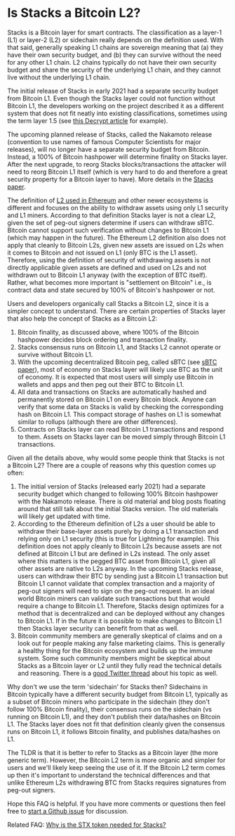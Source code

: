 
# Is Stacks a Bitcoin L2? 

Stacks is a Bitcoin layer for smart contracts. The classification as a layer-1 (L1) or layer-2 (L2) or sidechain really depends on the definition used. With that said, generally speaking L1 chains are sovereign meaning that (a) they have their own security budget, and (b) they can survive without the need for any other L1 chain. L2 chains typically do not have their own security budget and share the security of the underlying L1 chain, and they cannot live without the underlying L1 chain.

The initial release of Stacks in early 2021 had a separate security budget from Bitcoin L1. Even though the Stacks layer could not function without Bitcoin L1, the developers working on the project described it as a different system that does not fit neatly into existing classifications, sometimes using the term layer 1.5 (see [this Decrypt article](https://decrypt.co/82019/bitcoin-defi-thing-says-stacks-founder-muneeb-ali) for example).

The upcoming planned release of Stacks, called the Nakamoto release (convention to use names of famous Computer Scientists for major releases), will no longer have a separate security budget from Bitcoin. Instead, a 100% of Bitcoin hashpower will determine finality on Stacks layer. After the next upgrade, to reorg Stacks blocks/transactions the attacker will need to reorg Bitcoin L1 itself (which is very hard to do and therefore a great security property for a Bitcoin layer to have). More details in the [Stacks paper](https://stacks.co/stacks.pdf).

The definition of [L2 used in Ethereum](https://ethereum.org/en/layer-2/) and other newer ecosystems is different and focuses on the ability to withdraw assets using only L1 security and L1 miners. According to that definition Stacks layer is not a clear L2, given the set of peg-out signers determine if users can withdraw sBTC. Bitcoin cannot support such verification without changes to Bitcoin L1 (which may happen in the future). The Ethereum L2 definition also does not apply that cleanly to Bitcoin L2s, given new assets are issued on L2s when it comes to Bitcoin and not issued on L1 (only BTC is the L1 asset). Therefore, using the definition of security of withdrawing assets is not directly applicable given assets are defined and used on L2s and not withdrawn out to Bitcoin L1 anyway (with the exception of BTC itself). Rather, what becomes more important is "settlement on Bitcoin" i.e., is contract data and state secured by 100% of Bitcoin's hashpower or not.

Users and developers organically call Stacks a Bitcoin L2, since it is a simpler concept to understand. There are certain properties of Stacks layer that also help the concept of Stacks as a Bitcoin L2:

1) Bitcoin finality, as discussed above, where 100% of the Bitcoin hashpower decides block ordering and transaction finality. 
2) Stacks consensus runs on Bitcoin L1, and Stacks L2 cannot operate or survive without Bitcoin L1.
3) With the upcoming decentralized Bitcoin peg, called sBTC (see [sBTC paper](https://stacks.co/sbtc.pdf)), most of economy on Stacks layer will likely use BTC as the unit of economy. It is expected that most users will simply use Bitcoin in wallets and apps and then peg out their BTC to Bitcoin L1.
4) All data and transactions on Stacks are automatically hashed and permanently stored on Bitcoin L1 on every Bitcoin block. Anyone can verify that some data on Stacks is valid by checking the corresponding hash on Bitcoin L1. This compact storage of hashes on L1 is somewhat similar to rollups (although there are other differences).
5) Contracts on Stacks layer can read Bitcoin L1 transactions and respond to them. Assets on Stacks layer can be moved simply through Bitcoin L1 transactions.

Given all the details above, why would some people think that Stacks is not a Bitcoin L2? There are a couple of reasons why this question comes up often:
1) The initial version of Stacks (released early 2021) had a separate security budget which changed to following 100% Bitcoin hashpower with the Nakamoto release. There is old material and blog posts floating around that still talk about the initial Stacks version. The old materials will likely get updated with time.
2) According to the Ethereum definition of L2s a user should be able to withdraw their base-layer assets purely by doing a L1 transaction and relying only on L1 security (this is true for Lightning for example). This definition does not apply cleanly to Bitcoin L2s because assets are not defined at Bitcoin L1 but are defined in L2s instead. The only asset where this matters is the pegged BTC asset from Bitcoin L1, given all other assets are native to L2s anyway. In the upcoming Stacks release, users can withdraw their BTC by sending just a Bitcoin L1 transaction but Bitcoin L1 cannot validate that complex transaction and a majority of peg-out signers will need to sign on the peg-out request. In an ideal world Bitcoin miners can validate such transactions but that would require a change to Bitcoin L1. Therefore, Stacks design optimizes for a method that is decentralized and can be deployed without any changes to Bitcoin L1. If in the future it is possible to make changes to Bitcoin L1 then Stacks layer security can benefit from that as well.
3) Bitcoin community members are generally skeptical of claims and on a look out for people making any false marketing claims. This is generally a healthy thing for the Bitcoin ecosystem and builds up the immune system. Some such community members might be skeptical about Stacks as a Bitcoin layer or L2 until they fully read the technical details and reasoning. There is a [good Twitter thread](https://twitter.com/lopp/status/1623756872976158722?s=20) about his topic as well.

Why don't we use the term 'sidechain' for Stacks then? Sidechains in Bitcoin typically have a different security budget from Bitcoin L1, typically as a subset of Bitcoin miners who participate in the sidechain (they don't follow 100% Bitcoin finality), their consensus runs on the sidechain (vs running on Bitcoin L1), and they don't publish their data/hashes on Bitcoin L1. The Stacks layer does not fit that definition cleanly given the consensus runs on Bitcoin L1, it follows Bitcoin finality, and publishes data/hashes on L1.

The TLDR is that it is better to refer to Stacks as a Bitcoin layer (the more generic term). However, the Bitcoin L2 term is more organic and simpler for users and we'll likely keep seeing the use of it. If the Bitcoin L2 term comes up then it's important to understand the technical differences and that unlike Ethereum L2s withdrawing BTC from Stacks requires signatures from peg-out signers.

Hope this FAQ is helpful. If you have more comments or questions then feel free to [start a Github issue](https://github.com/stacks-network/stacks/issues/new) for discussion.

Related FAQ: [Why is the STX token needed for Stacks?](https://github.com/stacks-network/stacks/blob/master/why-stx.md)
